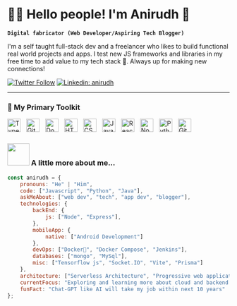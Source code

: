 # 🏄‍♂️ Hello people! I'm Anirudh 🚀

**`Digital fabricator (Web Developer/Aspiring Tech Blogger)`**

I'm a self taught full-stack dev and a freelancer who likes to build functional real world projects and apps. I test new JS frameworks and libraries in my free time to add value to my tech stack 🤩. Always up for making new connections!

[![Twitter Follow](https://img.shields.io/twitter/follow/aniruudhdev?label=Follow)](https://twitter.com/intent/follow?screen_name=aniruudhdev)
[![Linkedin: anirudh](https://img.shields.io/badge/-anirudh-blue?style=flat-square&logo=Linkedin&logoColor=white&link=https://www.linkedin.com/in/aniruddha-chaudhary-9a9005216/)](https://www.linkedin.com/in/aniruddha-chaudhary-9a9005216/)

---

### 🧰 My Primary Toolkit

<img align="left" alt="TypeScript" width="30px" style="padding-right:10px;" src="https://cdn.jsdelivr.net/gh/devicons/devicon/icons/typescript/typescript-plain.svg" />
<img align="left" alt="Git" width="30px" style="padding-right:10px;" src="https://cdn.jsdelivr.net/gh/devicons/devicon/icons/git/git-original.svg" />
<img align="left" alt="Docker" width="30px" style="padding-right:10px;" src="https://cdn.jsdelivr.net/gh/devicons/devicon/icons/docker/docker-original-wordmark.svg" />
<img align="left" alt="HTML" width="30px" style="padding-right:10px;" src="https://cdn.jsdelivr.net/gh/devicons/devicon/icons/html5/html5-plain.svg" />
<img align="left" alt="CSS" width="30px" style="padding-right:10px;" src="https://cdn.jsdelivr.net/gh/devicons/devicon/icons/css3/css3-plain.svg" />
<img align="left" alt="JavaScript" width="30px" style="padding-right:10px;" src="https://cdn.jsdelivr.net/gh/devicons/devicon/icons/javascript/javascript-plain.svg" />
<img align="left" alt="React" width="30px" style="padding-right:10px;" src="https://cdn.jsdelivr.net/gh/devicons/devicon/icons/react/react-original.svg" />
<img align="left" alt="NodeJS" width="30px" style="padding-right:10px;" src="https://cdn.jsdelivr.net/gh/devicons/devicon/icons/nodejs/nodejs-original.svg" />
<img align="left" alt="Python" width="30px" style="padding-right:10px;" src="https://cdn.jsdelivr.net/gh/devicons/devicon/icons/python/python-plain.svg" />
<img align="left" alt="GitHub" width="30px" style="padding-right:10px;" src="https://cdn.jsdelivr.net/gh/devicons/devicon/icons/github/github-original.svg" />
<br />

#

### <img src="https://media.giphy.com/media/VgCDAzcKvsR6OM0uWg/giphy.gif" width="50"> A little more about me...  

```javascript
const anirudh = {
    pronouns: "He" | "Him",
    code: ["Javascript", "Python", "Java"],
    askMeAbout: ["web dev", "tech", "app dev", "blogger"],
    technologies: {
        backEnd: {
            js: ["Node", "Express"],
        },
        mobileApp: {
            native: ["Android Development"]
        },
        devOps: ["Docker🐳", "Docker Compose", "Jenkins"],
        databases: ["mongo", "MySql"],
        misc: ["Tensorflow js", "Socket.IO", "Vite", "Prisma"]
    },
    architecture: ["Serverless Architecture", "Progressive web applications", "Single page applications"],
    currentFocus: "Exploring and learning more about cloud and backend tech everyday beacuse its just cool",
    funFact: "Chat-GPT like AI will take my job within next 10 years"
};
```

